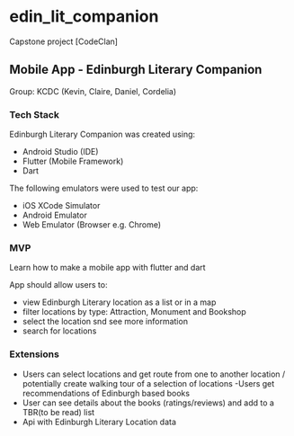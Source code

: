 # edin_lit_companion

Capstone project [CodeClan]

## Mobile App - Edinburgh Literary Companion

Group: KCDC (Kevin, Claire, Daniel, Cordelia)

### Tech Stack

Edinburgh Literary Companion was created using:

- Android Studio (IDE)
- Flutter (Mobile Framework)
- Dart

The following emulators were used to test our app:
- iOS XCode Simulator
- Android Emulator
- Web Emulator (Browser e.g. Chrome)

### MVP
Learn how to make a mobile app with flutter and dart

App should allow users to:
- view Edinburgh Literary location as a list or in a map
- filter locations by type: Attraction, Monument and Bookshop
- select the location snd see more information
- search for locations



### Extensions
- Users can select locations and get route from one to another location / potentially create walking tour of a selection of locations
 -Users get recommendations of Edinburgh based books
- User can see details about the books (ratings/reviews) and add to a TBR(to be read) list
- Api with Edinburgh Literary Location data







